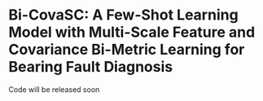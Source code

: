 # Bi-CovaSC: A Few-Shot Learning Model with Multi-Scale Feature and Covariance Bi-Metric Learning for Bearing Fault Diagnosis
Code will be released soon
